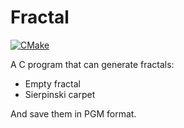 # Fractal

[![CMake](https://github.com/kolbacer/MSDTT/actions/workflows/cmake.yml/badge.svg)](https://github.com/kolbacer/MSDTT/actions/workflows/cmake.yml)

A C program that can generate fractals:
- Empty fractal
- Sierpinski carpet

And save them in PGM format.